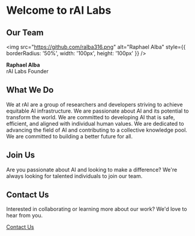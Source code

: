 # Welcome to rAI Labs

## Our Team

<!-- Using HTML to control the image size -->
<img src="https://github.com/ralba316.png" alt="Raphael Alba" style={{ borderRadius: '50%', width: '100px', height: '100px' }} />

**Raphael Alba**  
rAI Labs Founder

## What We Do

We at rAI are a group of researchers and developers striving to achieve equitable AI infrastructure. We are passionate about AI and its potential to transform the world. We are committed to developing AI that is safe, efficient, and aligned with individual human values. We are dedicated to advancing the field of AI and contributing to a collective knowledge pool. We are committed to building a better future for all.

## Join Us

Are you passionate about AI and looking to make a difference? We're always looking for talented individuals to join our team.

## Contact Us

Interested in collaborating or learning more about our work? We'd love to hear from you.

[Contact Us](mailto:raphaelalba@railabs.com)
